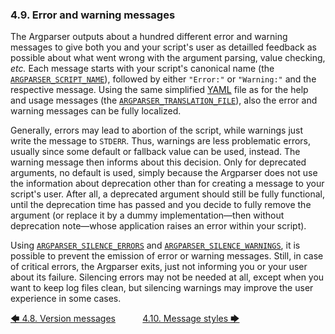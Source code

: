 ### 4.9. Error and warning messages

The Argparser outputs about a hundred different error and warning messages to give both you and your script's user as detailled feedback as possible about what went wrong with the argument parsing, value checking, *etc.* Each message starts with your script's canonical name (the [`ARGPARSER_SCRIPT_NAME`](../reference/environment_variables/environment_variables.md#8435-argparser_script_name)), followed by either `"Error:"` or `"Warning:"` and the respective message. Using the same simplified [YAML](https://en.wikipedia.org/wiki/YAML "wikipedia.org &rightarrow; YAML") file as for the help and usage messages (the [`ARGPARSER_TRANSLATION_FILE`](../reference/environment_variables/environment_variables.md#8440-argparser_translation_file)), also the error and warning messages can be fully localized.

Generally, errors may lead to abortion of the script, while warnings just write the message to `STDERR`. Thus, warnings are less problematic errors, usually since some default or fallback value can be used, instead. The warning message then informs about this decision. Only for deprecated arguments, no default is used, simply because the Argparser does not use the information about deprecation other than for creating a message to your script's user. After all, a deprecated argument should still be fully functional, until the deprecation time has passed and you decide to fully remove the argument (or replace it by a dummy implementation&mdash;then without deprecation note&mdash;whose application raises an error within your script).

Using [`ARGPARSER_SILENCE_ERRORS`](../reference/environment_variables/environment_variables.md#8438-argparser_silence_errors) and [`ARGPARSER_SILENCE_WARNINGS`](../reference/environment_variables/environment_variables.md#8439-argparser_silence_warnings), it is possible to prevent the emission of error or warning messages. Still, in case of critical errors, the Argparser exits, just not informing you or your user about its failure. Silencing errors may not be needed at all, except when you want to keep log files clean, but silencing warnings may improve the user experience in some cases.

[&#129092;&nbsp;4.8. Version messages](version_messages.md)
&nbsp;&nbsp;&nbsp;&nbsp;&nbsp;&nbsp;&nbsp;&nbsp;&nbsp;&nbsp;[4.10. Message styles&nbsp;&#129094;](message_styles.md)
